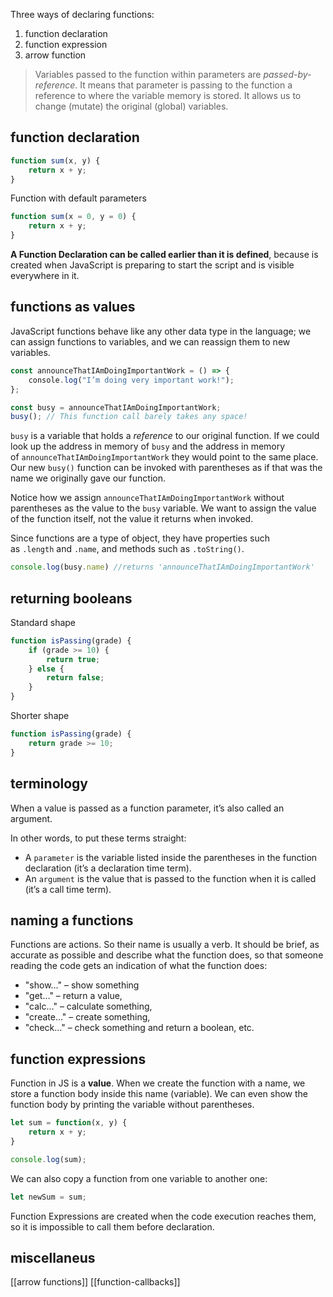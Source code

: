 Three ways of declaring functions:
1. function declaration
2. function expression
3. arrow function

> Variables passed to the function within parameters are *passed-by-reference*. It means that parameter is passing to the function a reference to where the variable memory is stored. It allows us to change (mutate) the original (global) variables.

## function declaration

```javascript
function sum(x, y) {
    return x + y;
}
```

Function with default parameters
```javascript
function sum(x = 0, y = 0) {
    return x + y;
}
```

**A Function Declaration can be called earlier than it is defined**, because is created when JavaScript is preparing to start the script and is visible everywhere in it.

## functions as values

JavaScript functions behave like any other data type in the language; we can assign functions to variables, and we can reassign them to new variables.

```js
const announceThatIAmDoingImportantWork = () => {  
    console.log("I’m doing very important work!");  
};

const busy = announceThatIAmDoingImportantWork;
busy(); // This function call barely takes any space!
```

`busy` is a variable that holds a _reference_ to our original function. If we could look up the address in memory of `busy` and the address in memory of `announceThatIAmDoingImportantWork` they would point to the same place. Our new `busy()` function can be invoked with parentheses as if that was the name we originally gave our function.

Notice how we assign `announceThatIAmDoingImportantWork` without parentheses as the value to the `busy` variable. We want to assign the value of the function itself, not the value it returns when invoked.

Since functions are a type of object, they have properties such as `.length` and `.name`, and methods such as `.toString()`.

```js
console.log(busy.name) //returns 'announceThatIAmDoingImportantWork'
```

## returning booleans

Standard shape
```javascript
function isPassing(grade) {
    if (grade >= 10) {
        return true;
    } else {
        return false;
    }
}
```

Shorter shape
```javascript
function isPassing(grade) {
    return grade >= 10;
}
```

## terminology

When a value is passed as a function parameter, it’s also called an argument.

In other words, to put these terms straight:
- A `parameter` is the variable listed inside the parentheses in the function declaration (it’s a declaration time term).
- An `argument` is the value that is passed to the function when it is called (it’s a call time term).

## naming a functions

Functions are actions. So their name is usually a verb. It should be brief, as accurate as possible and describe what the function does, so that someone reading the code gets an indication of what the function does:
- "show..." – show something
- "get…" – return a value,
- "calc…" – calculate something,
- "create…" – create something,
- "check…" – check something and return a boolean, etc.

## function expressions

Function in JS is a **value**. When we create the function with a name, we store a function body inside this name (variable). We can even show the function body by printing the variable without parentheses.

```js
let sum = function(x, y) {
	return x + y;
}

console.log(sum);
```

We can also copy a function from one variable to another one:
```js
let newSum = sum;
```

Function Expressions are created when the code execution reaches them, so it is impossible to call them before declaration.

## miscellaneus
[[arrow functions]]
[[function-callbacks]]